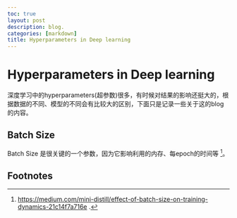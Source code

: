 ```yaml
---
toc: true
layout: post
description: blog.
categories: [markdown]
title: Hyperparameters in Deep learning
---
```

# Hyperparameters in Deep learning
深度学习中的hyperparameters(超参数)很多，有时候对结果的影响还挺大的，根据数据的不同、模型的不同会有比较大的区别，下面只是记录一些关于这的blog的内容。

## Batch Size
Batch Size 是很关键的一个参数，因为它影响利用的内存、每epoch的时间等 [^1]。








## Footnotes
[^1]: https://medium.com/mini-distill/effect-of-batch-size-on-training-dynamics-21c14f7a716e .
